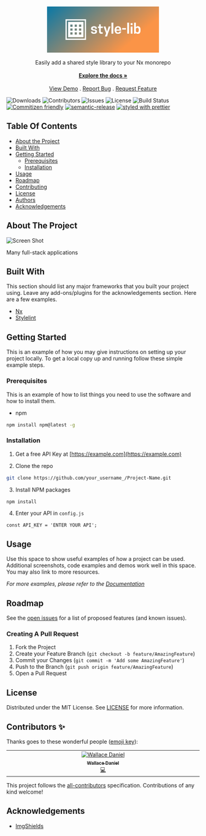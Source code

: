 <br/>
<p align="center">
  <a href="https://github.com/wgd3/@nx-fullstack/style-lib">
    <img src="images/cover.png" alt="Logo" height="120">
  </a>

  <p align="center">
    Easily add a shared style library to your Nx monorepo
    <br/>
    <br/>
    <a href="https://github.com/wgd3/@nx-fullstack/style-lib"><strong>Explore the docs »</strong></a>
    <br/>
    <br/>
    <a href="https://github.com/wgd3/@nx-fullstack/style-lib">View Demo</a>
    .
    <a href="https://github.com/wgd3/@nx-fullstack/style-lib/issues">Report Bug</a>
    .
    <a href="https://github.com/wgd3/@nx-fullstack/style-lib/issues">Request Feature</a>
  </p>
</p>

![Downloads](https://img.shields.io/github/downloads/nxfullstack/style-lib/total) ![Contributors](https://img.shields.io/github/contributors/nxfullstack/style-lib?color=dark-green) ![Issues](https://img.shields.io/github/issues/nxfullstack/style-lib) ![License](https://img.shields.io/github/license/nxfullstack/style-lib) ![Build Status](https://img.shields.io/github/actions/workflow/status/nxfullstack/style-lib/ci.yml?branch=main) [![Commitizen friendly](https://img.shields.io/badge/commitizen-friendly-brightgreen.svg)](http://commitizen.github.io/cz-cli/) [![semantic-release](https://img.shields.io/badge/%20%20%F0%9F%93%A6%F0%9F%9A%80-semantic--release-e5079.svg?style=flat-square)](https://github.com/semantic-release/semantic-release) [![styled with prettier](https://img.shields.io/badge/styled_with-prettier-ff69b4.svg?style=flat-square)](https://github.com/prettier/prettier)

## Table Of Contents

- [About the Project](#about-the-project)
- [Built With](#built-with)
- [Getting Started](#getting-started)
  - [Prerequisites](#prerequisites)
  - [Installation](#installation)
- [Usage](#usage)
- [Roadmap](#roadmap)
- [Contributing](#contributing)
- [License](#license)
- [Authors](#authors)
- [Acknowledgements](#acknowledgements)

## About The Project

![Screen Shot](images/screenshot.png)

Many full-stack applications

## Built With

This section should list any major frameworks that you built your project using. Leave any add-ons/plugins for the acknowledgements section. Here are a few examples.

- [Nx](https://nx.dev)
- [Stylelint](https://github.com/stylelint/stylelint)

## Getting Started

This is an example of how you may give instructions on setting up your project locally.
To get a local copy up and running follow these simple example steps.

### Prerequisites

This is an example of how to list things you need to use the software and how to install them.

- npm

```sh
npm install npm@latest -g
```

### Installation

1. Get a free API Key at [https://example.com](https://example.com)

2. Clone the repo

```sh
git clone https://github.com/your_username_/Project-Name.git
```

3. Install NPM packages

```sh
npm install
```

4. Enter your API in `config.js`

```JS
const API_KEY = 'ENTER YOUR API';
```

## Usage

Use this space to show useful examples of how a project can be used. Additional screenshots, code examples and demos work well in this space. You may also link to more resources.

_For more examples, please refer to the [Documentation](https://example.com)_

## Roadmap

See the [open issues](https://github.com/wgd3/@nx-fullstack/style-lib/issues) for a list of proposed features (and known issues).

### Creating A Pull Request

1. Fork the Project
2. Create your Feature Branch (`git checkout -b feature/AmazingFeature`)
3. Commit your Changes (`git commit -m 'Add some AmazingFeature'`)
4. Push to the Branch (`git push origin feature/AmazingFeature`)
5. Open a Pull Request

## License

Distributed under the MIT License. See [LICENSE](https://github.com/wgd3/@nx-fullstack/style-lib/blob/main/LICENSE.md) for more information.

## Contributors ✨

Thanks goes to these wonderful people ([emoji key](https://allcontributors.org/docs/en/emoji-key)):

<!-- ALL-CONTRIBUTORS-LIST:START - Do not remove or modify this section -->
<!-- prettier-ignore-start -->
<!-- markdownlint-disable -->
<table>
  <tbody>
    <tr>
      <td align="center" valign="top" width="14.28%"><a href="https://thefullstack.engineer/"><img src="https://avatars.githubusercontent.com/u/5431570?v=4?s=100" width="100px;" alt="Wallace Daniel"/><br /><sub><b>Wallace Daniel</b></sub></a><br /><a href="https://github.com/@nx-fullstack/style-lib/commits?author=wgd3" title="Code">💻</a></td>
    </tr>
  </tbody>
</table>

<!-- markdownlint-restore -->
<!-- prettier-ignore-end -->

<!-- ALL-CONTRIBUTORS-LIST:END -->

This project follows the [all-contributors](https://github.com/all-contributors/all-contributors) specification. Contributions of any kind welcome!

## Acknowledgements

- [ImgShields](https://shields.io/)
